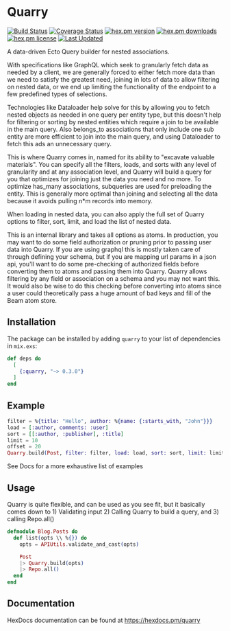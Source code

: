 # Quarry

[![Build Status](https://github.com/enewbury/quarry/workflows/test/badge.svg)](https://github.com/enewbury/quarry/actions)
[![Coverage Status](https://coveralls.io/repos/enewbury/quarry/badge.svg?branch=main)](https://coveralls.io/r/enewbury/quarry?branch=main)
[![hex.pm version](https://img.shields.io/hexpm/v/quarry.svg)](https://hex.pm/packages/quarry)
[![hex.pm downloads](https://img.shields.io/hexpm/dt/quarry.svg)](https://hex.pm/packages/quarry)
[![hex.pm license](https://img.shields.io/hexpm/l/quarry.svg)](https://github.com/enewbury/quarry/blob/main/LICENSE)
[![Last Updated](https://img.shields.io/github/last-commit/enewbury/quarry.svg)](https://github.com/enewbury/quarry/commits/main)


A data-driven Ecto Query builder for nested associations.

With specifications like GraphQL which seek to granularly fetch data as needed by a client,
we are generally forced to either fetch more data than we need to satisfy the greatest need,
joining in lots of data to allow filtering on nested data, or we end up limiting the functionality
of the endpoint to a few predefined types of selections.

Technologies like Dataloader help solve for this by allowing you to fetch nested objects as needed
in one query per entity type, but this doesn't help for filtering or sorting by nested entities
which require a join to be available in the main query. Also belongs_to associations that only include
one sub entity are more efficient to join into the main query, and using Dataloader to fetch this
ads an unnecessary query.

This is where Quarry comes in, named for its ability to "excavate valuable materials". You can specify all the
filters, loads, and sorts with any level of granularity and at any association level, and Quarry will build a
query for you that optimizes for joining just the data you need and no more. To optimize has_many associations, subqueries
are used for preloading the entity. This is generally more optimal than joining and selecting all the data
because it avoids pulling n\*m records into memory.

When loading in nested data, you can also apply the full set of Quarry options to filter, sort, limit,
and load the list of nested data.

This is an internal library and takes all options as atoms. In production, you may want to do some field authorization
or pruning prior to passing user data into Quarry. If you are using graphql this is mostly taken care of through
defining your schema, but if you are mapping url params in a json api, you'll want to do some pre-checking of
authorized fields before converting them to atoms and passing them into Quarry. Quarry allows filtering by any
field or association on a schema and you may not want this. It would also be wise to do this checking before
converting into atoms since a user could theoretically pass a huge amount of bad keys and fill of the Beam atom store.

## Installation

The package can be installed by adding `quarry` to your list of dependencies in `mix.exs`:

```elixir
def deps do
  [
    {:quarry, "~> 0.3.0"}
  ]
end
```

## Example

```elixir
filter = %{title: "Hello", author: %{name: {:starts_with, "John"}}}
load = [:author, comments: :user]
sort = [[:author, :publisher], :title]
limit = 10
offset = 20
Quarry.build(Post, filter: filter, load: load, sort: sort, limit: limit, offset: offset)
```

See Docs for a more exhaustive list of examples

## Usage

Quarry is quite flexible, and can be used as you see fit, but it basically comes down to 1) Validating input 2) Calling Quarry to build a query, and 3) calling Repo.all()

```elixir
defmodule Blog.Posts do
  def list(opts \\ %{}) do
    opts = APIUtils.validate_and_cast(opts)

    Post
    |> Quarry.build(opts)
    |> Repo.all()
  end
end
```

## Documentation

HexDocs documentation can be found at https://hexdocs.pm/quarry
